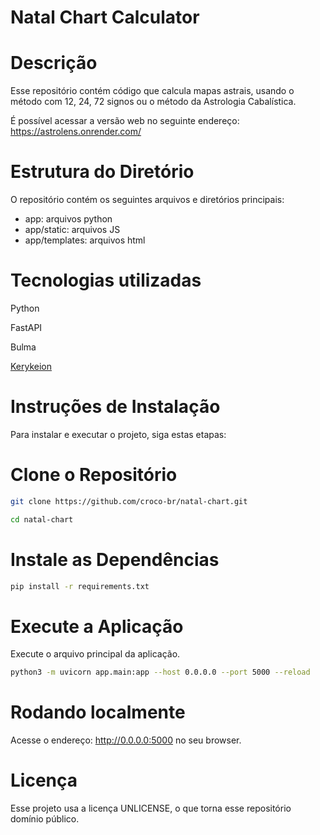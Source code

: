 # Natal Chart Calculator

# Descrição
Esse repositório contém código que calcula mapas astrais, usando o método com 12, 24, 72 signos ou o método da Astrologia Cabalística.

É possível acessar a versão web no seguinte endereço: https://astrolens.onrender.com/

# Estrutura do Diretório
O repositório contém os seguintes arquivos e diretórios principais:
- app: arquivos python
- app/static: arquivos JS
- app/templates: arquivos html

# Tecnologias utilizadas
Python

FastAPI

Bulma

[Kerykeion](https://pypi.org/project/kerykeion/)

# Instruções de Instalação
Para instalar e executar o projeto, siga estas etapas:

# Clone o Repositório
```bash
git clone https://github.com/croco-br/natal-chart.git

cd natal-chart
```


# Instale as Dependências
```bash
pip install -r requirements.txt
```

# Execute a Aplicação
Execute o arquivo principal da aplicação. 

```bash
python3 -m uvicorn app.main:app --host 0.0.0.0 --port 5000 --reload
```

# Rodando localmente

Acesse o endereço: http://0.0.0.0:5000 no seu browser.


# Licença
Esse projeto usa a licença UNLICENSE, o que torna esse repositório domínio público.


